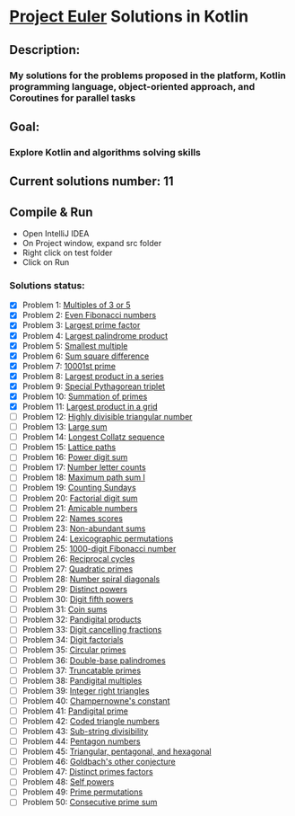 # [Project Euler](https://projecteuler.net) Solutions in Kotlin

## Description:
### My solutions for the problems proposed in the platform, Kotlin programming language, object-oriented approach, and Coroutines for parallel tasks

## Goal:
### Explore Kotlin and algorithms solving skills

## Current solutions number: 11

## Compile & Run
- Open IntelliJ IDEA
- On Project window, expand src folder
- Right click on test folder
- Click on Run

### Solutions status:

- [X] Problem 1: [Multiples of 3 or 5](src/main/kotlin/MultiplesOf3And5.kt)
- [X] Problem 2: [Even Fibonacci numbers](src/main/kotlin/EvenFibonacciNumbers.kt)
- [X] Problem 3: [Largest prime factor](src/main/kotlin/LargestPrimeFactor.kt)
- [X] Problem 4: [Largest palindrome product](src/main/kotlin/LargestPalindromeProduct.kt)
- [X] Problem 5: [Smallest multiple](src/main/kotlin/SmallestMultiple.kt)
- [X] Problem 6: [Sum square difference](src/main/kotlin/SumSquareDifference.kt)
- [X] Problem 7: [10001st prime](src/main/kotlin/TenThousandAndOnePrime.kt)
- [X] Problem 8: [Largest product in a series](src/main/kotlin/LargestProductInASeries.kt)
- [X] Problem 9: [Special Pythagorean triplet](src/main/kotlin/SpecialPythagoreanTriplet.kt)
- [X] Problem 10: [Summation of primes](src/main/kotlin/SummationOfPrimes.kt)
- [X] Problem 11: [Largest product in a grid](src/main/kotlin/LargestProductInAGrid.kt)
- [ ] Problem 12: [Highly divisible triangular number](src/main/kotlin/HighlyDivisibleTriangularNumber.kt)
- [ ] Problem 13: [Large sum](src/main/kotlin/LargeSum.kt)
- [ ] Problem 14: [Longest Collatz sequence](src/main/kotlin/LongestCollatzSequence.kt)
- [ ] Problem 15: [Lattice paths](src/main/kotlin/LatticePaths.kt)
- [ ] Problem 16: [Power digit sum](src/main/kotlin/PowerDigitSum.kt)
- [ ] Problem 17: [Number letter counts](src/main/kotlin/NumberLetterCounts.kt)
- [ ] Problem 18: [Maximum path sum I](src/main/kotlin/MaximumPathSumI.kt)
- [ ] Problem 19: [Counting Sundays](src/main/kotlin/CountingSundays.kt)
- [ ] Problem 20: [Factorial digit sum](src/main/kotlin/FactorialDigitSum.kt)
- [ ] Problem 21: [Amicable numbers](src/main/kotlin/AmicableNumbers.kt)
- [ ] Problem 22: [Names scores](src/main/kotlin/NamesScores.kt)
- [ ] Problem 23: [Non-abundant sums](src/main/kotlin/Non-abundantSums.kt)
- [ ] Problem 24: [Lexicographic permutations](src/main/kotlin/LexicographicPermutations.kt)
- [ ] Problem 25: [1000-digit Fibonacci number](src/main/kotlin/1000-digitFibonacciNumber.kt)
- [ ] Problem 26: [Reciprocal cycles](src/main/kotlin/ReciprocalCycles.kt)
- [ ] Problem 27: [Quadratic primes](src/main/kotlin/QuadraticPrimes.kt)
- [ ] Problem 28: [Number spiral diagonals](src/main/kotlin/NumberSpiralDiagonals.kt)
- [ ] Problem 29: [Distinct powers](src/main/kotlin/DistinctPowers.kt)
- [ ] Problem 30: [Digit fifth powers](src/main/kotlin/DigitFifthPowers.kt)
- [ ] Problem 31: [Coin sums](src/main/kotlin/CoinSums.kt)
- [ ] Problem 32: [Pandigital products](src/main/kotlin/PandigitalProducts.kt)
- [ ] Problem 33: [Digit cancelling fractions](src/main/kotlin/DigitCancellingFractions.kt)
- [ ] Problem 34: [Digit factorials](src/main/kotlin/DigitFactorials.kt)
- [ ] Problem 35: [Circular primes](src/main/kotlin/CircularPrimes.kt)
- [ ] Problem 36: [Double-base palindromes](src/main/kotlin/Double-basePalindromes.kt)
- [ ] Problem 37: [Truncatable primes](src/main/kotlin/TruncatablePrimes.kt)
- [ ] Problem 38: [Pandigital multiples](src/main/kotlin/PandigitalMultiples.kt)
- [ ] Problem 39: [Integer right triangles](src/main/kotlin/IntegerRightTriangles.kt)
- [ ] Problem 40: [Champernowne's constant](src/main/kotlin/Champernowne'sConstant.kt)
- [ ] Problem 41: [Pandigital prime](src/main/kotlin/PandigitalPrime.kt)
- [ ] Problem 42: [Coded triangle numbers](src/main/kotlin/CodedTriangleNumbers.kt)
- [ ] Problem 43: [Sub-string divisibility](src/main/kotlin/Sub-stringDivisibility.kt)
- [ ] Problem 44: [Pentagon numbers](src/main/kotlin/PentagonNumbers.kt)
- [ ] Problem 45: [Triangular, pentagonal, and hexagonal](src/main/kotlin/Triangular,Pentagonal,AndHexagonal.kt)
- [ ] Problem 46: [Goldbach's other conjecture](src/main/kotlin/Goldbach'sOtherConjecture.kt)
- [ ] Problem 47: [Distinct primes factors](src/main/kotlin/DistinctPrimesFactors.kt)
- [ ] Problem 48: [Self powers](src/main/kotlin/SelfPowers.kt)
- [ ] Problem 49: [Prime permutations](src/main/kotlin/PrimePermutations.kt)
- [ ] Problem 50: [Consecutive prime sum](src/main/kotlin/ConsecutivePrimeSum.kt)